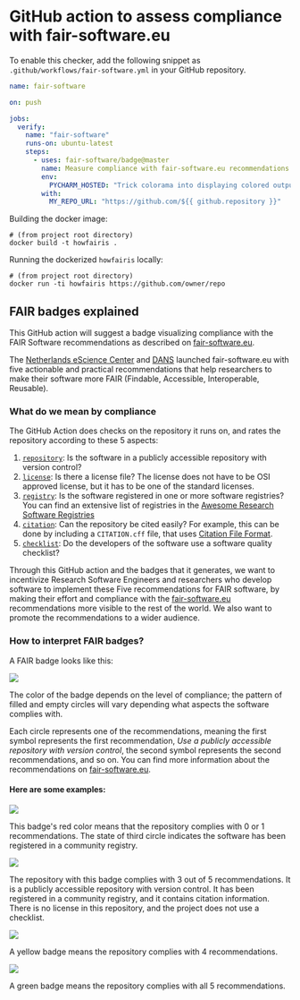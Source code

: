 # GitHub action to assess compliance with fair-software.eu

To enable this checker, add the following snippet as ``.github/workflows/fair-software.yml`` in your GitHub repository.

```yaml
name: fair-software

on: push

jobs:
  verify:
    name: "fair-software"
    runs-on: ubuntu-latest
    steps:
      - uses: fair-software/badge@master
        name: Measure compliance with fair-software.eu recommendations
        env:
          PYCHARM_HOSTED: "Trick colorama into displaying colored output" 
        with:
          MY_REPO_URL: "https://github.com/${{ github.repository }}"
```


Building the docker image:

```shell
# (from project root directory)
docker build -t howfairis .
```

Running the dockerized ``howfairis`` locally:

```shell
# (from project root directory)
docker run -ti howfairis https://github.com/owner/repo
```

## FAIR badges explained

This GitHub action will suggest a badge visualizing compliance with the FAIR Software
recommendations as described on [fair-software.eu](https://fair-software.eu/).

The [Netherlands eScience Center](https://www.esciencecenter.nl/) and [DANS](https://dans.knaw.nl/) launched
fair-software.eu with five actionable and practical recommendations that help researchers to make their software more
FAIR (Findable, Accessible, Interoperable, Reusable).

### What do we mean by compliance

The GitHub Action does checks on the repository it runs on, and rates the repository according to these 5 aspects:

1. [``repository``](https://fair-software.eu/recommendations/repository): Is the software in a publicly accessible
repository with version control?
1. [``license``](https://fair-software.eu/recommendations/license): Is there a license file? The license does not have
to be OSI approved license, but it has to be one of the standard licenses.
1. [``registry``](https://fair-software.eu/recommendations/registry): Is the software registered in one or more software
registries? You can find an extensive list of registries in the [Awesome Research Software
Registries](https://github.com/NLeSC/awesome-research-software-registries)
1. [``citation``](https://fair-software.eu/recommendations/citation): Can the repository be cited easily? For example,
this can be done by including a ``CITATION.cff`` file, that uses [Citation File
Format](https://citation-file-format.github.io/).
1. [``checklist``](https://fair-software.eu/recommendations/checklist): Do the developers of the software use a software
quality checklist?

Through this GitHub action and the badges that it generates, we want to incentivize Research Software Engineers and
researchers who develop software to implement these Five recommendations for FAIR software, by making their effort and
compliance with the [fair-software.eu](https://fair-software.eu) recommendations more visible to the rest of the world.
We also want to promote the recommendations to a wider audience.

### How to interpret FAIR badges?

A FAIR badge looks like this:

![](https://img.shields.io/badge/fair--software.eu-%E2%97%8F%20%E2%97%8B%20%E2%97%8F%20%E2%97%8F%20%E2%97%8B-orange)

The color of the badge depends on the level of compliance; the pattern of filled and empty circles will vary depending
what aspects the software complies with.

Each circle represents one of the recommendations, meaning the first symbol represents the first recommendation, _Use a
publicly accessible repository with version control_, the second symbol represents the second recommendations, and so
on. You can find more information about the recommendations on [fair-software.eu](https://fair-software.eu/).

#### Here are some examples:

![](https://img.shields.io/badge/fair--software.eu-%E2%97%8B%20%E2%97%8B%20%E2%97%8F%20%E2%97%8B%20%E2%97%8B-red)

This badge's red color means that the repository complies with 0 or 1 recommendations. The state of third circle
indicates the software has been registered in a community registry.

![](https://img.shields.io/badge/fair--software.eu-%E2%97%8F%20%E2%97%8B%20%E2%97%8F%20%E2%97%8F%20%E2%97%8B-orange)

The repository with this badge complies with 3 out of 5 recommendations. It is a publicly accessible repository with
version control. It has been registered in a community registry,  and it contains citation information. There is no
license in this repository, and the project does not use a checklist.

![](https://img.shields.io/badge/fair--software.eu-%E2%97%8F%20%E2%97%8F%20%E2%97%8F%20%E2%97%8F%20%E2%97%8B-yellow)

A yellow badge means the repository complies with 4 recommendations.

![](https://img.shields.io/badge/fair--software.eu-%E2%97%8F%20%E2%97%8F%20%E2%97%8F%20%E2%97%8F%20%E2%97%8F-green)

A green badge means the repository complies with all 5 recommendations.

